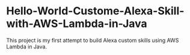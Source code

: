 # Hello-World-Custome-Alexa-Skill-with-AWS-Lambda-in-Java

This project is my first attempt to build Alexa custom skills using AWS Lambda in Java.


